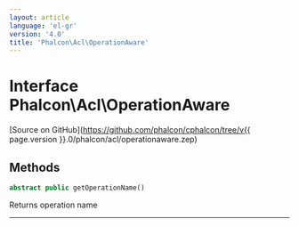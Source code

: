 ```yaml
---
layout: article
language: 'el-gr'
version: '4.0'
title: 'Phalcon\Acl\OperationAware'
---
```

# Interface **Phalcon\Acl\OperationAware**

[Source on GitHub](https://github.com/phalcon/cphalcon/tree/v{{ page.version }}.0/phalcon/acl/operationaware.zep)

## Methods

```php
abstract public getOperationName()
```

Returns operation name

* * *